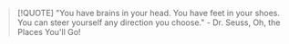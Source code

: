 
> [!QUOTE] 
> "You have brains in your head. You have feet in your shoes. You can steer yourself any direction you choose." - Dr. Seuss, Oh, the Places You'll Go!


